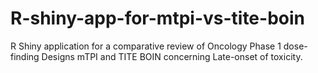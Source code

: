 # R-shiny-app-for-mtpi-vs-tite-boin
R Shiny application for a comparative review of Oncology Phase 1 dose-finding Designs mTPI and TITE BOIN concerning Late-onset of toxicity.
